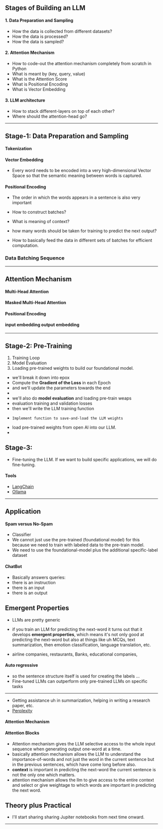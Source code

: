 ## Stages of Building an LLM

#### 1. Data Preparation and Sampling
   * How the data is collected from different datasets?
   * How the data is processed?
   * How the data is sampled?
#### 2. Attention Mechanism
* How to code-out the attention mechanism completely from scratch in Python
* What is meant by (key, query, value)
* What is the Attention Score
* What is Positional Encoding
* What is Vector Embedding

#### 3. LLM architecture
* How to stack different-layers on top of each other?
* Where should the attention-head go?

****

## Stage-1: Data Preparation and Sampling

#### Tokenization

#### Vector Embedding
* Every word needs to be encoded into a very high-dimensional Vector Space so that the semantic meaning between words is captured.

#### Positional Encoding
* The order in which the words appears in a sentence is also very important

*  How to construct batches?
*  What is meaning of context?
*  how many words should be taken for training to predict the next output?
*  How to basically feed the data in different sets of batches for efficient computation.

### Data Batching Sequence

***

## Attention Mechanism

#### Multi-Head Attention
#### Masked Multi-Head Attention
#### Positional Encoding
#### input embedding output embedding

***

## Stage-2: Pre-Training
1. Training Loop
2. Model Evaluation
3. Loading pre-trained weights to build our foundational model.

* we'll break it down into epox
* Compute the __Gradient of the Loss__ in each Epoch
* and we'll update the parameters towards the end
* 
*   we'll also do __model evaluation__ and loading pre-train weaps
*    evaluation training    and validation losses
*    then we'll write the LLM training function
*     Implement function to save-and-load the LLM weights
*   load pre-trained weights from open AI into our LLM.
*

## Stage-3: 
* Fine-tuning the LLM. If we want to build specific applications, we will do fine-tuning.

#### Tools
*  [LangChain](https://www.langchain.com/)
*  [Ollama](https://ollama.com/)  

***

## Application
#### Spam versus No-Spam
* Classifier
* We cannot just use the pre-trained (foundational model) for this because we need to train with labeled data to the pre-train model.
*  We need to use the foundational-model plus the additional specific-label dataset

#### ChatBot 
* Basically answers queries:
* there is an instruction
* there is an input
* there is an output

## Emergent Properties
* LLMs are pretty generic
* if you train an LLM for predicting the next-word it turns out that it develops __emergent properties__, which means it's not only good at predicting the next-word but also at things like uh MCQs, text summarization, then emotion classification, language translation, etc.



* airline companies, restaurants, Banks, educational companies,

#### Auto regressive
* so the sentence structure itself is used for creating the labels ...
* Fine-tuned LLMs can outperform only pre-trained LLMs on specific tasks

***


* Getting assistance uh in summarization, helping in writing a research paper, etc.
* [Perplexity](https://www.perplexity.ai/)

#### Attention Mechanism
#### Attention Blocks
* Attention mechanism gives the LLM selective access to the whole input sequence when generating output one-word at a time.
*  basically attention mechanism allows the LLM to understand the importance-of-words and not just the word in the current sentence but in the previous sentences, which have come long before also.
* __context__ is important in predicting the next-word the current sentence is not the only one which matters.
* attention mechanism allows the llm to give access to the entire context and select or give weightage to which words are important in predicting the next word.



## Theory plus Practical
* I'll start sharing sharing Jupiter notebooks from next time onward.

***
